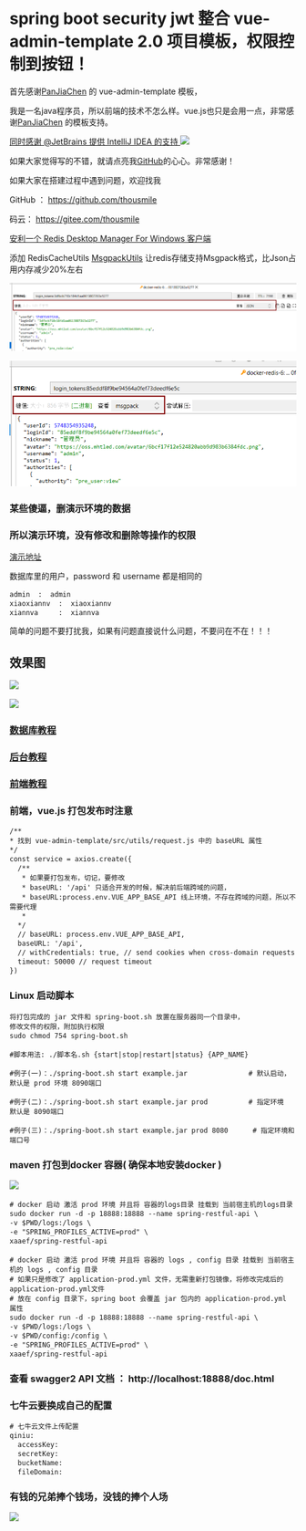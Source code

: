 # spring boot security jwt 整合 vue-admin-template 2.0 项目模板，权限控制到按钮！

首先感谢[PanJiaChen](https://github.com/PanJiaChen) 的 vue-admin-template 模板，

我是一名java程序员，所以前端的技术不怎么样。vue.js也只是会用一点，非常感谢[PanJiaChen](https://github.com/PanJiaChen) 的模板支持。

[同时感谢 @JetBrains 提供 IntelliJ IDEA 的支持  ![](./images/idea.png)](https://www.jetbrains.com/?from=spring-admin-vue)

如果大家觉得写的不错，就请点亮我[GitHub](https://github.com/thousmile/spring-admin-vue)的心心。非常感谢！

如果大家在搭建过程中遇到问题，欢迎找我

GitHub   ：  https://github.com/thousmile

码云：  https://gitee.com/thousmile

[安利一个 Redis Desktop Manager For Windows 客户端 ](https://github.com/lework/RedisDesktopManager-Windows/releases)

添加 RedisCacheUtils [MsgpackUtils](https://msgpack.org/) 让redis存储支持Msgpack格式，比Json占用内存减少20%左右

![JSON](./images/20220514212233.png)

![Msgpack](./images/20220514212052.png)


### 某些傻逼，删演示环境的数据
### 所以演示环境，没有修改和删除等操作的权限
[演示地址](https://admin.xaaef.com)

数据库里的用户，password 和 username 都是相同的
```
admin  :  admin
xiaoxiannv  :  xiaoxiannv
xiannva     :  xiannva
```
简单的问题不要打扰我，如果有问题直接说什么问题，不要问在不在！！！    

## 效果图

![](images/20181030201718.png)


![](images/20181030201808.png)



### [数据库教程](./help/database.md)



### [后台教程](./help/spring.md)



### [前端教程](./help/vue.md)



### 前端，vue.js 打包发布时注意

```
/**
* 找到 vue-admin-template/src/utils/request.js 中的 baseURL 属性
*/
const service = axios.create({
  /**
   * 如果要打包发布，切记，要修改
   * baseURL: '/api' 只适合开发的时候，解决前后端跨域的问题，
   * baseURL:process.env.VUE_APP_BASE_API 线上环境，不存在跨域的问题，所以不需要代理
   *
  */
  // baseURL: process.env.VUE_APP_BASE_API,
  baseURL: '/api',
  // withCredentials: true, // send cookies when cross-domain requests
  timeout: 50000 // request timeout
})
```



### Linux 启动脚本 

```
将打包完成的 jar 文件和 spring-boot.sh 放置在服务器同一个目录中， 
修改文件的权限，附加执行权限
sudo chmod 754 spring-boot.sh

#脚本用法: ./脚本名.sh {start|stop|restart|status} {APP_NAME}

#例子(一)：./spring-boot.sh start example.jar 			    # 默认启动，默认是 prod 环境 8090端口

#例子(二)：./spring-boot.sh start example.jar prod 			# 指定环境  默认是 8090端口

#例子(三)：./spring-boot.sh start example.jar prod 8080		 # 指定环境和端口号

```



### maven  打包到docker 容器( 确保本地安装docker )
![](images/20200116220840.jpg)
```
# docker 启动 激活 prod 环境 并且将 容器的logs目录 挂载到 当前宿主机的logs目录
sudo docker run -d -p 18888:18888 --name spring-restful-api \
-v $PWD/logs:/logs \
-e "SPRING_PROFILES_ACTIVE=prod" \
xaaef/spring-restful-api

# docker 启动 激活 prod 环境 并且将 容器的 logs , config 目录 挂载到 当前宿主机的 logs , config 目录
# 如果只是修改了 application-prod.yml 文件，无需重新打包镜像，将修改完成后的 application-prod.yml文件
# 放在 config 目录下，spring boot 会覆盖 jar 包内的 application-prod.yml 属性
sudo docker run -d -p 18888:18888 --name spring-restful-api \
-v $PWD/logs:/logs \
-v $PWD/config:/config \
-e "SPRING_PROFILES_ACTIVE=prod" \
xaaef/spring-restful-api

```



### 查看 swagger2 API 文档 ：  http://localhost:18888/doc.html 



### 七牛云要换成自己的配置

```
# 七牛云文件上传配置
qiniu:
  accessKey: 
  secretKey: 
  bucketName: 
  fileDomain: 
```



### 有钱的兄弟捧个钱场，没钱的捧个人场



![](images/20191224164214.png)



































































